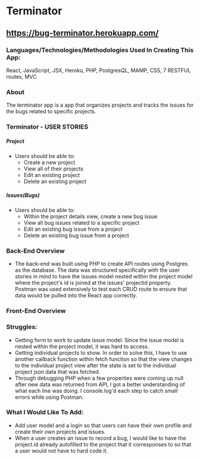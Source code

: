 # Terminator


## https://bug-terminator.herokuapp.com/


### Languages/Technologies/Methodologies Used In Creating This App:
React, JavaScript, JSX, Heroku, PHP, PostgresQL, MAMP, CSS, 7 RESTFUL routes, MVC


### About
The terminator app is a app that organizes projects and tracks the issues for the bugs related to specific projects.  


### Terminator - USER STORIES 
##### Project
* Users should be able to:
  * Create a new project 
  * View all of their projects 
  * Edit an existing project 
  * Delete an existing project

##### Issues(Bugs) 
* Users should be able to:
  * Within the project details view, create a new bug issue
  * View all bug issues related to a specific project 
  * Edit an existing bug issue from a project
  * Delete an existing bug issue from a project
  

### Back-End Overview
* The back-end was built using PHP to create API routes using Postgres as the database. The data was structured specifically with the user stories in mind to have the issues model nested within the project model where the project's id is joined at the issues' projectid property. Postman was used extensively to test each CRUD route to ensure that data would be pulled into the React app correctly. 


### Front-End Overview
    

  
### Struggles:

* Getting form to work to update issue model. Since the issue model is nested within the project model, it was hard to access.
* Getting individual projects to show. In order to solve this, I have to use another callback function within fetch function so that the view changes to the individual project view after the state is set to the individual project json data that was fetched.
* Through debugging PHP when a few properties were coming up null after new data was returned from API, I got a better understanding of what each line was doing. I console.log'd each step to catch small errors while using Postman.
  
  
### What I Would Like To Add:
* Add user model and a login so that users can have their own profile and create their own projects and issues. 
* When a user creates an issue to record a bug, I would like to have the project.id already autofilled to the project that it corresponses to so that a user would not have to hard code it. 

